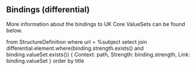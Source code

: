 ## Bindings (differential)

More information about the bindings to UK Core ValueSets can be found below.

<fql>
    from StructureDefinition
    where url = %subject
    select
    join differential.element.where(binding.strength.exists() and binding.valueSet.exists())
    {
        Context: path,
        Strength: binding.strength,
        Link: binding.valueSet
    }
    order by title
</fql>
